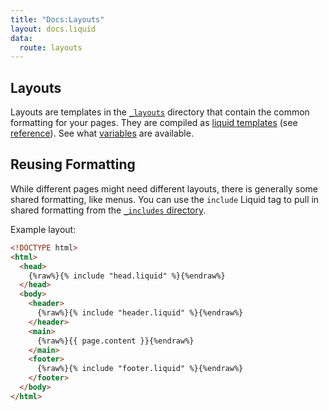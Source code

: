 ```yaml
---
title: "Docs:Layouts"
layout: docs.liquid
data:
  route: layouts
---
```

## Layouts

Layouts are templates in the [`_layouts`](/docs/directory) directory that contain
the common formatting for your pages.  They are compiled as
[liquid templates](https://shopify.github.io/liquid/)
(see [reference](https://shopify.github.io/liquid/basics/variations/)).  See
what [variables](/docs/variables) are available.

## Reusing Formatting

While different pages might need different layouts, there is generally some
shared formatting, like menus. You can use the `include` Liquid tag to pull in
shared formatting from the [`_includes` directory](/docs/directory).

Example layout:
```html
<!DOCTYPE html>
<html>
  <head>
    {%raw%}{% include "head.liquid" %}{%endraw%}
  </head>
  <body>
    <header>
      {%raw%}{% include "header.liquid" %}{%endraw%}
    </header>
    <main>
      {%raw%}{{ page.content }}{%endraw%}
    </main>
    <footer>
      {%raw%}{% include "footer.liquid" %}{%endraw%}
    </footer>
  </body>
</html>
```
